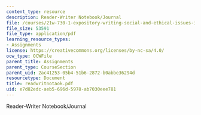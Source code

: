 ```yaml
---
content_type: resource
description: Reader-Writer Notebook/Journal
file: /courses/21w-730-1-expository-writing-social-and-ethical-issues-in-print-photography-and-film-fall-2005/e7d82edcaeb5696d5978ab7030eee781_readwritnotaok.pdf
file_size: 53591
file_type: application/pdf
learning_resource_types:
- Assignments
license: https://creativecommons.org/licenses/by-nc-sa/4.0/
ocw_type: OCWFile
parent_title: Assignments
parent_type: CourseSection
parent_uid: 2ac41253-05b4-51b6-2872-b0abbe36294d
resourcetype: Document
title: readwritnotaok.pdf
uid: e7d82edc-aeb5-696d-5978-ab7030eee781
---
```

Reader-Writer Notebook/Journal